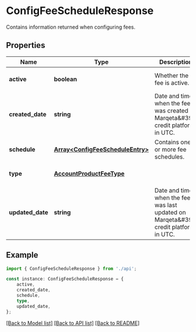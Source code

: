# ConfigFeeScheduleResponse

Contains information returned when configuring fees.

## Properties

Name | Type | Description | Notes
------------ | ------------- | ------------- | -------------
**active** | **boolean** | Whether the fee is active. | [optional] [default to undefined]
**created_date** | **string** | Date and time when the fee was created on Marqeta\&#39;s credit platform, in UTC. | [optional] [default to undefined]
**schedule** | [**Array&lt;ConfigFeeScheduleEntry&gt;**](ConfigFeeScheduleEntry.md) | Contains one or more fee schedules. | [optional] [default to undefined]
**type** | [**AccountProductFeeType**](AccountProductFeeType.md) |  | [optional] [default to undefined]
**updated_date** | **string** | Date and time when the fee was last updated on Marqeta\&#39;s credit platform, in UTC. | [optional] [default to undefined]

## Example

```typescript
import { ConfigFeeScheduleResponse } from './api';

const instance: ConfigFeeScheduleResponse = {
    active,
    created_date,
    schedule,
    type,
    updated_date,
};
```

[[Back to Model list]](../README.md#documentation-for-models) [[Back to API list]](../README.md#documentation-for-api-endpoints) [[Back to README]](../README.md)
